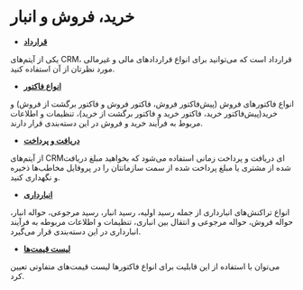 # خرید، فروش و انبار

- **[قرارداد](https://github.com/1stco/PayamGostarDocs/blob/master/releasenote/2.6.0/Contracts.md)** 

یکی از آیتم‌های CRM، قرارداد است که می‌توانید برای انواع قراردادهای مالی و غیرمالی مورد نظرتان از آن استفاده کنید.

- **[انواع فاکتور](https://github.com/1stco/PayamGostarDocs/blob/master/releasenote/2.6.0/FactorsTypes.md)**

انواع فاکتورهای فروش (پیش‌فاکتور فروش، فاکتور فروش و فاکتور برگشت از فروش) و خرید(پیش‌فاکتور خرید، فاکتور خرید و فاکتور برگشت از خرید)، تنظیمات و اطلاعات مربوط به فرآیند خرید و فروش در این دسته‌بندی قرار دارند.
 
- **[دریافت و پرداخت](https://github.com/1stco/PayamGostarDocs/blob/master/releasenote/2.6.0/ReceivingPayment.md)** 

از آیتم‌های CRMای دریافت و پرداخت زمانی استفاده می‌شود که بخواهید مبلغ دریافت شده از مشتری یا مبلغ پرداخت شده از سمت‌ سازمانتان را در پروفایل مخاطب‌ها ذخیره و نگهداری کنید.

- **[انبارداری](https://github.com/1stco/PayamGostarDocs/blob/master/releasenote/2.6.0/Stock.md)** 

انواع تراکنش‌های انبارداری از جمله رسید اولیه، رسید انبار، رسید مرجوعی، حواله انبار، حواله فروش، حواله مرجوعی و انتقال بین انباری، تنظیمات و اطلاعات مربوطه به فرآیند انبارداری در این دسته‌بندی قرار می‌گیرد.

- **[لیست قیمت‌ها](https://github.com/1stco/PayamGostarDocs/blob/master/releasenote/2.6.0/PriceList.md)**

می‌توان با استفاده از این قابلیت برای انواع فاکتورها لیست قیمت‌های متفاوتی تعیین کرد.

